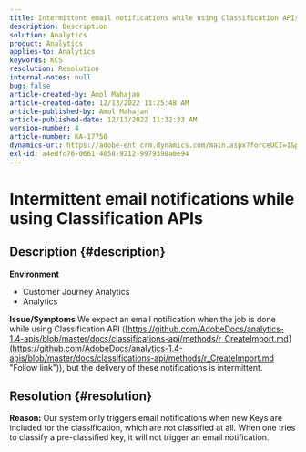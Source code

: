 ```yaml
---
title: Intermittent email notifications while using Classification APIs
description: Description
solution: Analytics
product: Analytics
applies-to: Analytics
keywords: KCS
resolution: Resolution
internal-notes: null
bug: false
article-created-by: Amol Mahajan
article-created-date: 12/13/2022 11:25:48 AM
article-published-by: Amol Mahajan
article-published-date: 12/13/2022 11:32:33 AM
version-number: 4
article-number: KA-17750
dynamics-url: https://adobe-ent.crm.dynamics.com/main.aspx?forceUCI=1&pagetype=entityrecord&etn=knowledgearticle&id=6d00fbe0-d87a-ed11-81ac-6045bd006239
exl-id: a4edfc76-0661-4058-9212-9979398a0e94
---
```

# Intermittent email notifications while using Classification APIs

## Description {#description}

<b>Environment</b>
- Customer Journey Analytics
- Analytics



<b>Issue/Symptoms</b>
We expect an email notification when the job is done while using Classification API ([https://github.com/AdobeDocs/analytics-1.4-apis/blob/master/docs/classifications-api/methods/r_CreateImport.md](https://github.com/AdobeDocs/analytics-1.4-apis/blob/master/docs/classifications-api/methods/r_CreateImport.md "Follow link")), but the delivery of these notifications is intermittent.


## Resolution {#resolution}

<b>Reason:</b>
Our system only triggers email notifications when new Keys are included for the classification, which are not classified at all. When one tries to classify a pre-classified key, it will not trigger an email notification.
